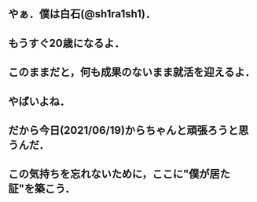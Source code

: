 ## やぁ．僕は白石(@sh1ra1sh1)．

## もうすぐ20歳になるよ．

## このままだと，何も成果のないまま就活を迎えるよ．

## やばいよね．

## だから今日(2021/06/19)からちゃんと頑張ろうと思うんだ．

## この気持ちを忘れないために，ここに"僕が居た証"を築こう．



<!---
sh1ra1sh1/sh1ra1sh1 is a ✨ special ✨ repository because its `README.md` (this file) appears on your GitHub profile.
You can click the Preview link to take a look at your changes.
--->
